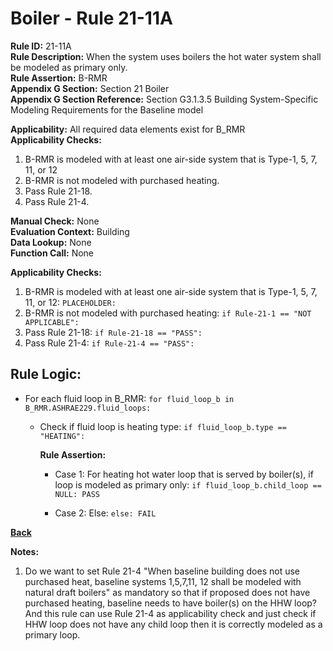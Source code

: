 
# Boiler - Rule 21-11A  

**Rule ID:** 21-11A  
**Rule Description:** When the system uses boilers the hot water system shall be modeled as primary only.  
**Rule Assertion:** B-RMR  
**Appendix G Section:** Section 21 Boiler  
**Appendix G Section Reference:** Section G3.1.3.5 Building System-Specific Modeling Requirements for the Baseline model  

**Applicability:** All required data elements exist for B_RMR  
**Applicability Checks:**  

1. B-RMR is modeled with at least one air-side system that is Type-1, 5, 7, 11, or 12
2. B-RMR is not modeled with purchased heating.
3. Pass Rule 21-18.
4. Pass Rule 21-4.

**Manual Check:** None  
**Evaluation Context:** Building  
**Data Lookup:** None  
**Function Call:** None  

**Applicability Checks:**  

1. B-RMR is modeled with at least one air-side system that is Type-1, 5, 7, 11, or 12: `PLACEHOLDER:`
2. B-RMR is not modeled with purchased heating: `if Rule-21-1 == "NOT APPLICABLE":`
3. Pass Rule 21-18: `if Rule-21-18 == "PASS":`
4. Pass Rule 21-4: `if Rule-21-4 == "PASS":`

## Rule Logic:  

- For each fluid loop in B_RMR: `for fluid_loop_b in B_RMR.ASHRAE229.fluid_loops:`

  - Check if fluid loop is heating type: `if fluid_loop_b.type == "HEATING":`

    **Rule Assertion:**

    - Case 1: For heating hot water loop that is served by boiler(s), if loop is modeled as primary only: `if fluid_loop_b.child_loop == NULL: PASS`

    - Case 2: Else: `else: FAIL`

**[Back](../_toc.md)**

**Notes:**

1. Do we want to set Rule 21-4 "When baseline building does not use purchased heat, baseline systems 1,5,7,11, 12 shall be modeled with natural draft boilers" as mandatory so that if proposed does not have purchased heating, baseline needs to have boiler(s) on the HHW loop? And this rule can use Rule 21-4 as applicability check and just check if HHW loop does not have any child loop then it is correctly modeled as a primary loop.
